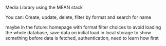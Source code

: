 Media Library using the MEAN stack

You can: Create, update, delete, filter by format and search for name

maybe in the future: homepage with format filter choices to avoid loading the whole database, save data on initial load in local storage to show something before data is fetched, authentication, need to learn how first
